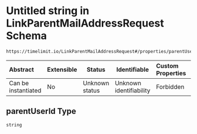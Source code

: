 # Untitled string in LinkParentMailAddressRequest Schema

```txt
https://timelimit.io/LinkParentMailAddressRequest#/properties/parentUserId
```




| Abstract            | Extensible | Status         | Identifiable            | Custom Properties | Additional Properties | Access Restrictions | Defined In                                                                                                    |
| :------------------ | ---------- | -------------- | ----------------------- | :---------------- | --------------------- | ------------------- | ------------------------------------------------------------------------------------------------------------- |
| Can be instantiated | No         | Unknown status | Unknown identifiability | Forbidden         | Allowed               | none                | [LinkParentMailAddressRequest.schema.json\*](LinkParentMailAddressRequest.schema.json "open original schema") |

## parentUserId Type

`string`
